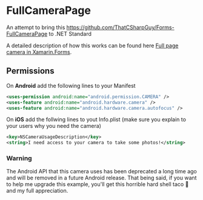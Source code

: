 # FullCameraPage
An attempt to bring this https://github.com/ThatCSharpGuy/Forms-FullCameraPage to .NET Standard

A detailed description of how this works can be found here [Full page camera in Xamarin.Forms](https://thatcsharpguy.com/post/full-camera-page.1/).  

## Permissions

On **Android** add the following lines to your Manifest

```xml
<uses-permission android:name="android.permission.CAMERA" />
<uses-feature android:name="android.hardware.camera" />
<uses-feature android:name="android.hardware.camera.autofocus" />
```

On **iOS** add the follwing lines to yout Info.plist (make sure you explain to your users why you need the camera)

```xml
<key>NSCameraUsageDescription</key>
<string>I need access to your camera to take some photos!</string>
```

### Warning

The Android API that this camera uses has been deprecated a long time ago and will be removed in a future Android release. That being said, if you want to help me upgrade this example, you'll get this horrible hard shell taco 🌮 and my full appreciation.  
